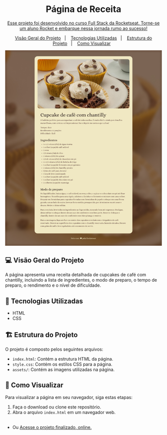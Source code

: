 <h1 align="center"> Página de Receita </h1>

<p align="center">
<a href="https://app.rocketseat.com.br/cart/rocketseat-one?referral=juan-almeida-1579997345&coupon=indicamgm&utm_source=platform&utm_medium=organic&utm_campaign=venda&utm_term=mgm&utm_content=indication-lp_one">Esse projeto foi desenvolvido no curso Full Stack da Rocketseat. Torne-se um aluno Rocket e embarque nessa jornada rumo ao sucesso!</a>
</p>

<p align="center">
  <a href="#-visão-geral-do-projeto">Visão Geral do Projeto</a>&nbsp;&nbsp;&nbsp;|&nbsp;&nbsp;&nbsp;
  <a href="#-tecnologias-utilizadas">Tecnologias Utilizadas</a>&nbsp;&nbsp;&nbsp;|&nbsp;&nbsp;&nbsp;
  <a href="#-estrutura-do-projeto">Estrutura do Projeto</a>&nbsp;&nbsp;&nbsp;|&nbsp;&nbsp;&nbsp;
  <a href="#-como-visualizar">Como Visualizar</a>&nbsp;&nbsp;&nbsp;
  
</p>

![Screenshot da Página](./assets/preview.jpg)

## 💻 Visão Geral do Projeto

A página apresenta uma receita detalhada de cupcakes de café com chantilly, incluindo a lista de ingredientes, o modo de preparo, o tempo de preparo, o rendimento e o nível de dificuldade.

## 🚀 Tecnologias Utilizadas

- HTML
- CSS

## 🏗️ Estrutura do Projeto

O projeto é composto pelos seguintes arquivos:

- `index.html`: Contém a estrutura HTML da página.
- `style.css`: Contém os estilos CSS para a página.
- `assets/`: Contém as imagens utilizadas na página.

## 👀 Como Visualizar

Para visualizar a página em seu navegador, siga estas etapas:

1. Faça o download ou clone este repositório.
2. Abra o arquivo `index.html` em um navegador web.
<br><br>
- Ou [Acesse o projeto finalizado, online.](https://juandasilvaa.github.io/Pagina-de-receita/)


